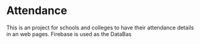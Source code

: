 # Attendance
This is an project for schools and colleges to have their attendance details in an web pages.
Firebase is used as the DataBas
